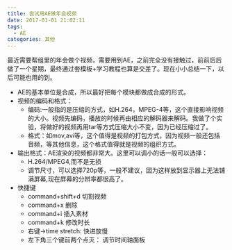 ```yaml
---
title: 尝试用AE做年会视频
date: 2017-01-01 21:02:11
tags:
  - AE
categories: 其他
---
```

最近需要帮组里的年会做个视频，需要用到AE，之前完全没有接触过，前前后后做了一个星期，最终通过套模板+学习教程也算是交差了。现在小小总结一下，以后可能也用的到。

* AE的基本单位是合成，所以最好把每个模块都做成合成的形式。
* 视频的编码和格式：
	*  编码:一般指的是压缩的方式，如H.264，MPEG-4等，这个直接影响视频的大小。视频先编码，播放的时候再由相应的解码器来解码。我做了个实验，将做好的视频再用tar等方式压缩大小不变，因为已经压缩过了。
	*  格式：如mov,avi等，这个值得是视频的打包方式，因为视频一般还包括音频，等其他信息，这个格式值得就是视频的组织方式。
* 输出格式：AE渲染的视频都非常大。这里可以调小的话一般可以选择：
	* H.264/MPEG4,而不是无损
	* 调节尺寸，可以选择720p等，一般不建议，因为这样放到显示器上无法铺满屏幕,现在屏幕的分辨率都很高了。
* 快捷键
	* command+shift+d 切割视频
	* command+x   删除
	*  command+i 插入素材
	*  command+k 修改时长
	*  右键->time stretch: 快进放慢
	*  左下角三个键前两个点灭： 调节时间轴面板
